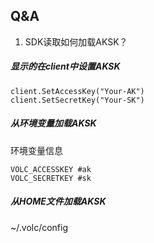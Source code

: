 

## Q&A

1. SDK读取如何加载AKSK？

##### 显示的在client中设置AKSK

```golang
client.SetAccessKey("Your-AK")
client.SetSecretKey("Your-SK")
```

##### 从环境变量加载AKSK

环境变量信息

```
VOLC_ACCESSKEY #ak
VOLC_SECRETKEY #sk
```

##### 从HOME文件加载AKSK

~/.volc/config

```

```

